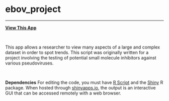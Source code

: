 # ebov_project
----------------
<b>[View This App](https://www.shinyapps.io/admin/#/application/1886557)</b>
<p>&nbsp;</p>

This app allows a researcher to view many aspects of a large and complex dataset in order to spot trends. This script was originally written for a project involving the testing of potential small molecule inhibitors against various pseudoviruses. 
<p>&nbsp;</p>

<b>Dependencies</b>
For editing the code, you must have [R Script](https://www.r-project.org/) and the [Shiny](https://shiny.rstudio.com/) R package. When hosted through [shinyapps.io](https://www.shinyapps.io/), the output is an interactive GUI that can be accessed remotely with a web browser. 
